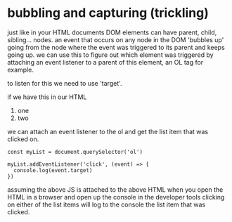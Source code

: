 # bubbling and capturing (trickling)

just like in your HTML documents DOM elements can have parent, child, sibling...
nodes. an event that occurs on any node in the DOM 'bubbles up' going from the
node where the event was triggered to its parent and keeps
going up. we can use this to figure out which element was triggered by attaching an
event listener to a parent of this element, an OL tag for example.

to listen for this we need to use 'target'.

if we have this in our HTML
    <ol>
      <li>one</li>
      <li>two</li>
    </ol>

we can attach an event listener to the ol and get the list item that was clicked
on.

    const myList = document.querySelector('ol')

    myList.addEventListener('click', (event) => {
      console.log(event.target)
    })

assuming the above JS is attached to the above HTML when you open the HTML in a
browser and open up the console in the developer tools clicking on either of the
list items will log to the console the list item that was clicked.
